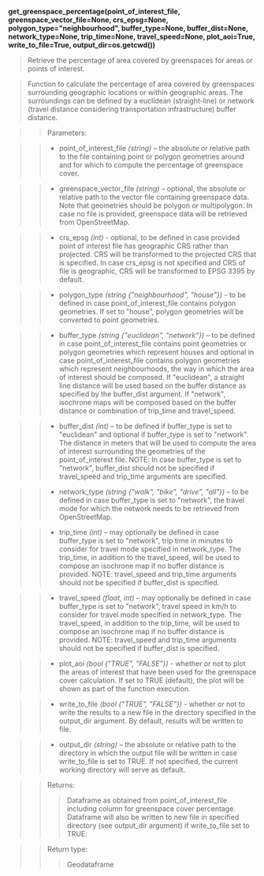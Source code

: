 **get_greenspace_percentage(point_of_interest_file, greenspace_vector_file=None, crs_epsg=None, polygon_type="neighbourhood", buffer_type=None, buffer_dist=None, network_type=None, trip_time=None, travel_speed=None, plot_aoi=True, write_to_file=True, output_dir=os.getcwd())**

> Retrieve the percentage of area covered by greenspaces for areas or points of interest.

> Function to calculate the percentage of area covered by greenspaces surrounding geographic locations or within geographic areas. The surroundings can be defined by a euclidean (straight-line) or network (travel distance considering transportation infrastructure) buffer distance. 

>> Parameters: 

>> - point_of_interest_file *(string)* – the absolute or relative path to the file containing point or polygon geometries around and for which to compute the percentage of greenspace cover.

>> - greenspace_vector_file *(string)* – optional, the absolute or relative path to the vector file containing greenspace data. Note that geometries should be polygon or multipolygon. In case no file is provided, greenspace data will be retrieved from OpenStreetMap.

>> - crs_epsg *(int)* - optional, to be defined in case provided point of interest file has geographic CRS rather than projected. CRS will be transformed to the projected CRS that is specified. In case crs_epsg is not specified and CRS of file is geographic, CRS will be transformed to EPSG 3395 by default.

>> - polygon_type *(string {"neighbourhood", "house"})* - to be defined in case point_of_interest_file contains polygon geometries. If set to "house", polygon geometries will be converted to point geometries.

>> - buffer_type *(string {"euclidean", "network"})* – to be defined in case point_of_interest_file contains point geometries or polygon geometries which represent houses and optional in case point_of_interest_file contains polygon geometries which represent neighbourhoods, the way in which the area of interest should be composed. If "euclidean", a straight line distance will be used based on the buffer distance as specified by the buffer_dist argument. If "network", isochrone maps will be composed based on the buffer distance or combination of trip_time and travel_speed.

>> - buffer_dist *(int)* – to be defined if buffer_type is set to "euclidean" and optional if buffer_type is set to "network". The distance in meters that will be used to compute the area of interest surrounding the geometries of the point_of_interest file. NOTE: In case buffer_type is set to "network", buffer_dist should not be specified if travel_speed and trip_time arguments are specified.

>> - network_type *(string {"walk", "bike", "drive", "all"})* – to be defined in case buffer_type is set to "network", the travel mode for which the network needs to be retrieved from OpenStreetMap.

>> - trip_time *(int)* – may optionally be defined in case buffer_type is set to "network", trip time in minutes to consider for travel mode specified in network_type. The trip_time, in addition to the travel_speed, will be used to compose an isochrone map if no buffer distance is provided. NOTE: travel_speed and trip_time arguments should not be specified if buffer_dist is specified.

>> - travel_speed *(float, int)* – may optionally be defined in case buffer_type is set to "network", travel speed in km/h to consider for travel mode specified in network_type. The travel_speed, in addition to the trip_time, will be used to compose an isochrone map if no buffer distance is provided. NOTE: travel_speed and trip_time arguments should not be specified if buffer_dist is specified.

>> - plot_aoi *(bool {"TRUE", "FALSE"})* - whether or not to plot the areas of interest that have been used for the greenspace cover calculation. If set to TRUE (default), the plot will be shown as part of the function execution.

>> - write_to_file *(bool {"TRUE", "FALSE"})* - whether or not to write the results to a new file in the directory specified in the output_dir argument. By default, results will be written to file.

>> - output_dir *(string)* – the absolute or relative path to the directory in which the output file will be written in case write_to_file is set to TRUE. If not specified, the current working directory will serve as default.

>>Returns:	
>>> Dataframe as obtained from point_of_interest_file including column for greenspace cover percentage. Dataframe will also be written to new file in specified directory (see output_dir argument) if write_to_file set to TRUE. 

>>Return type:	
>>> Geodataframe
